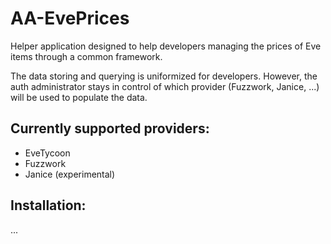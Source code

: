 # AA-EvePrices

Helper application designed to help developers managing the prices of Eve items through a common framework.

The data storing and querying is uniformized for developers.
However, the auth administrator stays in control of which provider (Fuzzwork, Janice, ...) will be used to populate the data.

## Currently supported providers:
- EveTycoon
- Fuzzwork
- Janice (experimental)


## Installation:

...
